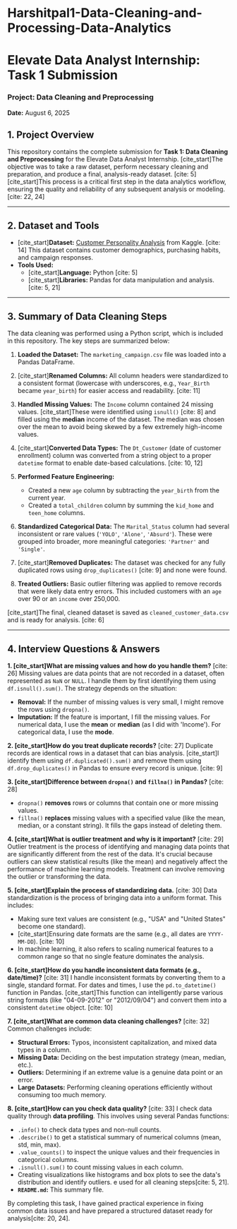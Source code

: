 # Harshitpal1-Data-Cleaning-and-Processing-Data-Analytics
# Elevate Data Analyst Internship: Task 1 Submission

### Project: Data Cleaning and Preprocessing

**Date:** August 6, 2025

## 1. Project Overview

This repository contains the complete submission for **Task 1: Data Cleaning and Preprocessing** for the Elevate Data Analyst Internship. [cite_start]The objective was to take a raw dataset, perform necessary cleaning and preparation, and produce a final, analysis-ready dataset. [cite: 5] [cite_start]This process is a critical first step in the data analytics workflow, ensuring the quality and reliability of any subsequent analysis or modeling. [cite: 22, 24]

---

## 2. Dataset and Tools

* [cite_start]**Dataset:** [Customer Personality Analysis](https://www.kaggle.com/datasets/imakash3011/customer-personality-analysis) from Kaggle. [cite: 14] This dataset contains customer demographics, purchasing habits, and campaign responses.
* **Tools Used:**
    * [cite_start]**Language:** Python [cite: 5]
    * [cite_start]**Libraries:** Pandas for data manipulation and analysis. [cite: 5, 21]

---

## 3. Summary of Data Cleaning Steps

The data cleaning was performed using a Python script, which is included in this repository. The key steps are summarized below:

1.  **Loaded the Dataset:** The `marketing_campaign.csv` file was loaded into a Pandas DataFrame.

2.  [cite_start]**Renamed Columns:** All column headers were standardized to a consistent format (lowercase with underscores, e.g., `Year_Birth` became `year_birth`) for easier access and readability. [cite: 11]

3.  **Handled Missing Values:** The `Income` column contained 24 missing values. [cite_start]These were identified using `isnull()` [cite: 8] and filled using the **median** income of the dataset. The median was chosen over the mean to avoid being skewed by a few extremely high-income values.

4.  [cite_start]**Converted Data Types:** The `Dt_Customer` (date of customer enrollment) column was converted from a string object to a proper `datetime` format to enable date-based calculations. [cite: 10, 12]

5.  **Performed Feature Engineering:**
    * Created a new `age` column by subtracting the `year_birth` from the current year.
    * Created a `total_children` column by summing the `kid_home` and `teen_home` columns.

6.  **Standardized Categorical Data:** The `Marital_Status` column had several inconsistent or rare values (`'YOLO'`, `'Alone'`, `'Absurd'`). These were grouped into broader, more meaningful categories: `'Partner'` and `'Single'`.

7.  [cite_start]**Removed Duplicates:** The dataset was checked for any fully duplicated rows using `drop_duplicates()` [cite: 9] and none were found.

8.  **Treated Outliers:** Basic outlier filtering was applied to remove records that were likely data entry errors. This included customers with an `age` over 90 or an `income` over 250,000.

[cite_start]The final, cleaned dataset is saved as `cleaned_customer_data.csv` and is ready for analysis. [cite: 6]

---

## 4. Interview Questions & Answers

**1. [cite_start]What are missing values and how do you handle them?** [cite: 26]
Missing values are data points that are not recorded in a dataset, often represented as `NaN` or `NULL`. I handle them by first identifying them using `df.isnull().sum()`. The strategy depends on the situation:
* **Removal:** If the number of missing values is very small, I might remove the rows using `dropna()`.
* **Imputation:** If the feature is important, I fill the missing values. For numerical data, I use the **mean** or **median** (as I did with 'Income'). For categorical data, I use the **mode**.

**2. [cite_start]How do you treat duplicate records?** [cite: 27]
Duplicate records are identical rows in a dataset that can bias analysis. [cite_start]I identify them using `df.duplicated().sum()` and remove them using `df.drop_duplicates()` in Pandas to ensure every record is unique. [cite: 9]

**3. [cite_start]Difference between `dropna()` and `fillna()` in Pandas?** [cite: 28]
* `dropna()` **removes** rows or columns that contain one or more missing values.
* `fillna()` **replaces** missing values with a specified value (like the mean, median, or a constant string). It fills the gaps instead of deleting them.

**4. [cite_start]What is outlier treatment and why is it important?** [cite: 29]
Outlier treatment is the process of identifying and managing data points that are significantly different from the rest of the data. It's crucial because outliers can skew statistical results (like the mean) and negatively affect the performance of machine learning models. Treatment can involve removing the outlier or transforming the data.

**5. [cite_start]Explain the process of standardizing data.** [cite: 30]
Data standardization is the process of bringing data into a uniform format. This includes:
* Making sure text values are consistent (e.g., "USA" and "United States" become one standard).
* [cite_start]Ensuring date formats are the same (e.g., all dates are `YYYY-MM-DD`). [cite: 10]
* In machine learning, it also refers to scaling numerical features to a common range so that no single feature dominates the analysis.

**6. [cite_start]How do you handle inconsistent data formats (e.g., date/time)?** [cite: 31]
I handle inconsistent formats by converting them to a single, standard format. For dates and times, I use the `pd.to_datetime()` function in Pandas. [cite_start]This function can intelligently parse various string formats (like "04-09-2012" or "2012/09/04") and convert them into a consistent `datetime` object. [cite: 10]

**7. [cite_start]What are common data cleaning challenges?** [cite: 32]
Common challenges include:
* **Structural Errors:** Typos, inconsistent capitalization, and mixed data types in a column.
* **Missing Data:** Deciding on the best imputation strategy (mean, median, etc.).
* **Outliers:** Determining if an extreme value is a genuine data point or an error.
* **Large Datasets:** Performing cleaning operations efficiently without consuming too much memory.

**8. [cite_start]How can you check data quality?** [cite: 33]
I check data quality through **data profiling**. This involves using several Pandas functions:
* `.info()` to check data types and non-null counts.
* `.describe()` to get a statistical summary of numerical columns (mean, std, min, max).
* `.value_counts()` to inspect the unique values and their frequencies in categorical columns.
* `.isnull().sum()` to count missing values in each column.
* Creating visualizations like histograms and box plots to see the data's distribution and identify outliers.
e used for all cleaning steps[cite: 5, 21].
* **`README.md`:** This summary file.

By completing this task, I have gained practical experience in fixing common data issues and have prepared a structured dataset ready for analysis[cite: 20, 24].
